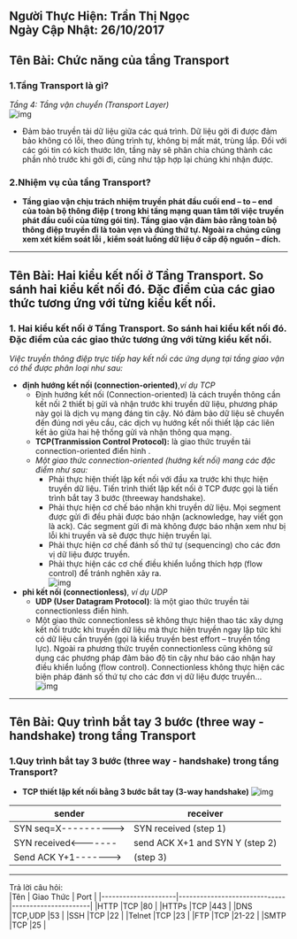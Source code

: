 Người Thực Hiện: Trần Thị Ngọc    
Ngày Cập Nhật: 26/10/2017  
-----  
Tên Bài: Chức năng của tầng Transport  
-----  
### 1.Tầng Transport là gì?  
*Tầng 4: Tầng vận chuyển (Transport Layer)*  
    ![img](https://image.slidesharecdn.com/network-1206754309287969-2/95/network-24-728.jpg?cb=1206729110)  
  - Đảm bảo truyền tải dữ liệu giữa các quá trình. Dữ liệu gởi đi được đảm bảo không có lỗi, theo đúng trình tự, không bị mất mát, trùng lắp. Đối với các gói tin có kích thước lớn, tầng này sẽ phân chia chúng thành các phần nhỏ trước khi gởi đi, cũng như tập hợp lại chúng khi nhận được.  
### 2.Nhiệm vụ của tầng Transport?  
  - **Tầng giao vận chịu trách nhiệm truyền phát đầu cuối end – to – end của toàn bộ thông điệp ( trong khi tầng mạng quan tâm tới việc truyền phát đầu cuối của từng gói tin). Tầng giao vận đảm bảo rằng toàn bộ thông điệp truyền đi là toàn vẹn và đúng thứ tự. Ngoài ra chúng cũng xem xét kiểm soát lỗi , kiểm soát luồng dữ liệu ở cấp độ nguồn – đích.** 
 ----  
 Tên Bài:  Hai kiểu kết nối ở Tầng Transport. So sánh hai kiểu kết nối đó. Đặc điểm của các giao thức tương ứng với từng kiểu kết nối.  
 ----  
 ### 1. Hai kiểu kết nối ở Tầng Transport. So sánh hai kiểu kết nối đó. Đặc điểm của các giao thức tương ứng với từng kiểu kết nối.  
  *Việc truyền thông điệp trực tiếp hay kết nối các ứng dụng tại tầng giao vận có thể được phân loại như sau:*    
   - **định hướng kết nối (connection-oriented)**,*ví dụ TCP*    
      - Định hướng kết nối (Connection-oriented) là cách truyền thông cần kết nối 2 thiết bị gửi và nhận trước khi truyền dữ liệu, phương pháp này gọi là dịch vụ mạng đáng tin cậy. Nó đảm bảo dữ liệu sẽ chuyển đến đúng nơi yêu cầu, các dịch vụ hướng kết nối thiết lập các liên kết ảo giữa hai hệ thống gửi và nhận thông qua mạng.   
       - **TCP(Tranmission Control Protocol):** là giao thức truyền tải connection-oriented điển hình .  
       - *Một giao thức connection-oriented (hướng kết nối) mang các đặc điểm như sau:*  
          - Phải thực hiện thiết lập kết nối với đầu xa trước khi thực hiện truyền dữ liệu. Tiến trình thiết lập kết nối ở TCP được gọi là tiến trình bắt tay 3 bước (threeway handshake).  
          - Phải thực hiện cơ chế báo nhận khi truyền dữ liệu. Mọi segment được gửi đi đều phải được báo nhận (acknowledge, hay viết gọn là ack). Các segment gửi đi mà không được báo nhận xem như bị lỗi khi truyền và sẽ được thực hiện truyền lại.   
          - Phải thực hiện cơ chế đánh số thứ tự (sequencing) cho các đơn vị dữ liệu được truyền.  
          - Phải thực hiện các cơ chế điều khiển luồng thích hợp (flow control) để tránh nghẽn xảy ra.  
          ![img](https://www.adminvietnam.org/wp-content/uploads/2016/10/tcp-segment.png)  
  - **phi kết nối (connectionless)**, *ví dụ UDP*  
      - **UDP (User Datagram Protocol)**: là một giao thức truyền tải connectionless điển hình.  
      - Một giao thức connectionless sẽ không thực hiện thao tác xây dựng kết nối trước khi truyền dữ liệu mà thực hiện truyền ngay lập tức khi có dữ liệu cần truyền (gọi là kiểu truyền best effort – truyền tổng lực). Ngoài ra phương thức truyền connectionless cũng không sử dụng các phương pháp đảm bảo độ tin cậy như báo cáo nhận hay điều khiển luồng (flow control). Connectionless không thực hiện các biện pháp đánh số thứ tự cho các đơn vị dữ liệu được truyền…  
       ![img](https://www.adminvietnam.org/wp-content/uploads/2016/10/udp-datagram.png)  
         
----  
Tên Bài: Quy trình bắt tay 3 bước (three way - handshake) trong tầng Transport  
----  
 ### 1.Quy trình bắt tay 3 bước (three way - handshake) trong tầng Transport?  
  - **TCP thiết lập kết nối bằng 3 bước bắt tay (3-way handshake)**
  ![img](https://www.adminvietnam.org/wp-content/uploads/2016/10/3-buoc-832x420.png)

|sender              |  receiver                     |
|--------------------|-------------------------------|
|SYN seq=X---------->|SYN received (step 1)          |
|SYN received<-------|send ACK X+1 and SYN Y (step 2)|
|Send ACK Y+1------->| (step 3)                      |  


-----  
Trả lời câu hỏi:      
|Tên                  | Giao Thức                    | Port                 |
|---------------------|------------------------------|----------------------|
|HTTP                 |TCP                           |80                    |
|HTTPs                |TCP                           |443                   |
|DNS                  |TCP,UDP                       |53                    |
|SSH                  |TCP                           |22                    |
|Telnet               |TCP                           |23                    |
|FTP                  |TCP                           |21-22                 |
|SMTP                 |TCP                           |25                    |  

  

